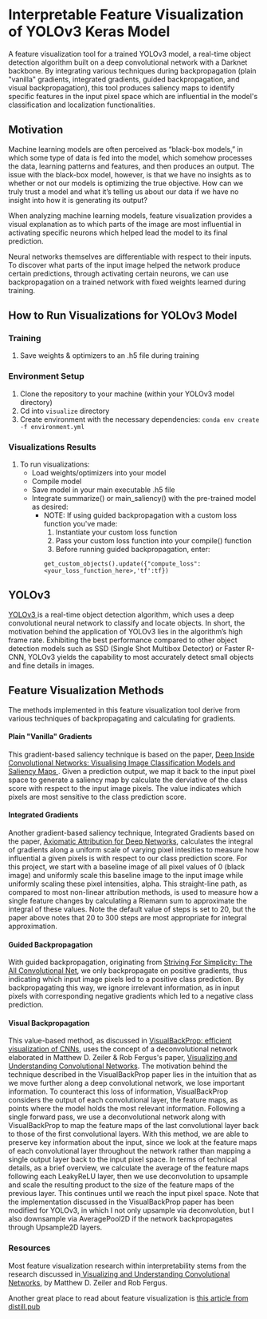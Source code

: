 # Interpretable Feature Visualization of YOLOv3 Keras Model
A feature visualization tool for a trained YOLOv3 model, a real-time object detection algorithm built on a deep convolutional network with a Darknet backbone. By integrating various techniques during backpropagation (plain "vanilla" gradients, integrated gradients, guided backpropagation, and visual backpropagation), this tool produces saliency maps to identify specific features in the input pixel space which are influential in the model's classification and localization functionalities. 


## Motivation

Machine learning models are often perceived as “black-box models,” in which some type of data is fed into the model, which somehow processes the data, learning patterns and features, and then produces an output. The issue with the black-box model, however, is that we have no insights as to whether or not our models is optimizing the true objective. How can we truly trust a model and what it’s telling us about our data if we have no insight into how it is generating its output? 

When analyzing machine learning models, feature visualization provides a visual explanation as to which parts of the image are most influential in activating specific neurons which helped lead the model to its final prediction. 

Neural networks themselves are differentiable with respect to their inputs. To discover what parts of the input image helped the network produce certain predictions, through activating certain neurons, we can use backpropagation on a trained network with fixed weights learned during training. 


## How to Run Visualizations for YOLOv3 Model

### Training
1. Save weights & optimizers to an .h5 file during training

### Environment Setup
1. Clone the repository to your machine (within your YOLOv3 model directory)
2. Cd into ```visualize``` directory 
3. Create environment with the necessary dependencies: ```conda env create -f environment.yml```

### Visualizations Results
1. To run visualizations:
    - Load weights/optimizers into your model
    - Compile model 
    - Save model in your main executable .h5 file
    - Integrate summarize() or main_saliency() with the pre-trained model as desired:
        - NOTE: If using guided backpropagation with a custom loss function you've made:
            1. Instantiate your custom loss function
            2. Pass your custom loss function into your compile() function
            3. Before running guided backpropagation, enter: 
            ```
            get_custom_objects().update({"compute_loss": <your_loss_function_here>,'tf':tf})
            ```
## YOLOv3
[YOLOv3 ](https://pjreddie.com/media/files/papers/YOLOv3.pdf)is a real-time object detection algorithm, which uses a deep convolutional neural network to classify and locate objects. In short, the motivation behind the application of YOLOv3 lies in the algorithm’s high frame rate. Exhibiting the best performance compared to other object detection models such as SSD (Single Shot Multibox Detector) or Faster R-CNN, YOLOv3 yields the capability to most accurately detect small objects and fine details in images.

## Feature Visualization Methods
The methods implemented in this feature visualization tool derive from various techniques of backpropagating and calculating for gradients.

#### Plain "Vanilla" Gradients
This gradient-based saliency technique is based on the paper, [Deep Inside Convolutional Networks: Visualising
Image Classification Models and Saliency Maps ](https://arxiv.org/pdf/1312.6034.pdf). Given a prediction output, we map it back to the input pixel space to generate a saliency map by calculate the derviative of the class score with respect to the input image pixels. The value indicates which pixels are most sensitive to the class prediction score.

#### Integrated Gradients
Another gradient-based saliency technique, Integrated Gradients based on the paper, [Axiomatic Attribution for Deep Networks](https://arxiv.org/abs/1703.01365), calculates the integral of gradients along a uniform scale of varying pixel intesities to measure how influential a given pixels is with respect to our class prediction score. For this project, we start with a baseline image of all pixel values of 0 (black image) and uniformly scale this baseline image to the input image while uniformly scaling these pixel intensities, alpha. This straight-line path, as compared to most non-linear attribution methods, is used to measure how a single feature changes by calculating a Riemann sum to approximate the integral of these values. Note the default value of steps is set to 20, but the paper above notes that 20 to 300 steps are most appropriate for integral approximation.

#### Guided Backpropagation
With guided backpropagation, originating from [Striving For Simplicity: The All Convolutional Net](https://arxiv.org/pdf/1412.6806.pdf), we only backpropagate on positive gradients, thus indicating which input image pixels led to a positive class prediction. By backpropagating this way, we ignore irrelevant information, as in input pixels with corresponding negative gradients which led to a negative class prediction. 

#### Visual Backpropagation
This value-based method, as discussed in [VisualBackProp: efficient visualization of CNNs](https://arxiv.org/pdf/1611.05418.pdf), uses the concept of a deconvolutional network elaborated in Matthew D. Zeiler & Rob Fergus's paper, [Visualizing and Understanding Convolutional Networks](https://cs.nyu.edu/~fergus/papers/zeilerECCV2014.pdf). The motivation behind the technique described in the VisualBackProp paper lies in the intuition that as we move further along a deep convolutional network, we lose important information. To counteract this loss of information, VisualBackProp considers the output of each convolutional layer, the feature maps, as points where the model holds the most relevant information. Following a single forward pass, we use a deconvolutional network along with VisualBackProp to map the feature maps of the last convolutional layer back to those of the first convolutional layers. With this method, we are able to preserve key information about the input, since we look at the feature maps of each convolutional layer throughout the network rather than mapping a single output layer back to the input pixel space. In terms of technical details, as a brief overview, we calculate the average of the feature maps following each LeakyReLU layer, then we use deconvolution to upsample and scale the resulting product to the size of the feature maps of the previous layer. This continues until we reach the input pixel space. Note that the implementation discussed in the VisualBackProp paper has been modified for YOLOv3, in which I not only upsample via deconvolution, but I also downsample via AveragePool2D if the network backpropagates through Upsample2D layers. 

### Resources
Most feature visualization research within interpretability stems from the research discussed in[ Visualizing and Understanding Convolutional Networks](https://cs.nyu.edu/~fergus/papers/zeilerECCV2014.pdf), by Matthew D. Zeiler and Rob Fergus.

Another great place to read about feature visualization is [this article from distill.pub](https://distill.pub/2017/feature-visualization/) 


